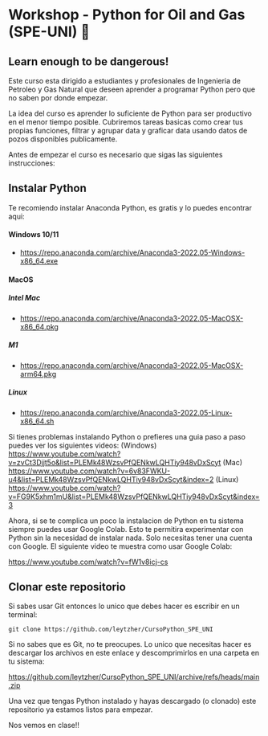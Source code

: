 # Workshop - Python for Oil and Gas (SPE-UNI) :rocket:
## Learn enough to be dangerous!

Este curso esta dirigido a estudiantes y profesionales de Ingenieria de Petroleo y Gas Natural que deseen aprender a programar Python pero que no saben por donde empezar.

La idea del curso es aprender lo suficiente de Python para ser productivo en el menor tiempo posible. Cubriremos tareas basicas como crear tus propias funciones, filtrar y agrupar data y graficar data usando datos de pozos disponibles publicamente. 

Antes de empezar el curso es necesario que sigas las siguientes instrucciones:

## Instalar Python 

Te recomiendo instalar Anaconda Python, es gratis y lo puedes encontrar aqui:

#### Windows 10/11
- https://repo.anaconda.com/archive/Anaconda3-2022.05-Windows-x86_64.exe

#### MacOS 
##### Intel Mac
- https://repo.anaconda.com/archive/Anaconda3-2022.05-MacOSX-x86_64.pkg
##### M1
- https://repo.anaconda.com/archive/Anaconda3-2022.05-MacOSX-arm64.pkg

##### Linux
- https://repo.anaconda.com/archive/Anaconda3-2022.05-Linux-x86_64.sh


Si tienes problemas instalando Python o prefieres una guia paso a paso puedes ver los siguientes videos:
(Windows) https://www.youtube.com/watch?v=zvCt3Djjt5o&list=PLEMk48WzsvPfQENkwLQHTiy948vDxScyt
(Mac) https://www.youtube.com/watch?v=6v83FWKU-u4&list=PLEMk48WzsvPfQENkwLQHTiy948vDxScyt&index=2
(Linux) https://www.youtube.com/watch?v=FG9K5xhm1mU&list=PLEMk48WzsvPfQENkwLQHTiy948vDxScyt&index=3

Ahora, si se te complica un poco la instalacion de Python en tu sistema siempre puedes usar Google Colab. Esto te permitira experimentar con Python sin la necesidad de instalar nada. Solo necesitas tener una cuenta con Google. El siguiente video te muestra como usar Google Colab:

https://www.youtube.com/watch?v=fW1v8icj-cs


## Clonar este repositorio

Si sabes usar Git entonces lo unico que debes hacer es escribir en un terminal:

```
git clone https://github.com/leytzher/CursoPython_SPE_UNI
```

Si no sabes que es Git, no te preocupes. Lo unico que necesitas hacer es descargar los archivos en este enlace y descomprimirlos en una carpeta en tu sistema:

https://github.com/leytzher/CursoPython_SPE_UNI/archive/refs/heads/main.zip


Una vez que tengas Python instalado y hayas descargado (o clonado) este repositorio ya estamos listos para empezar.


Nos vemos en clase!!



